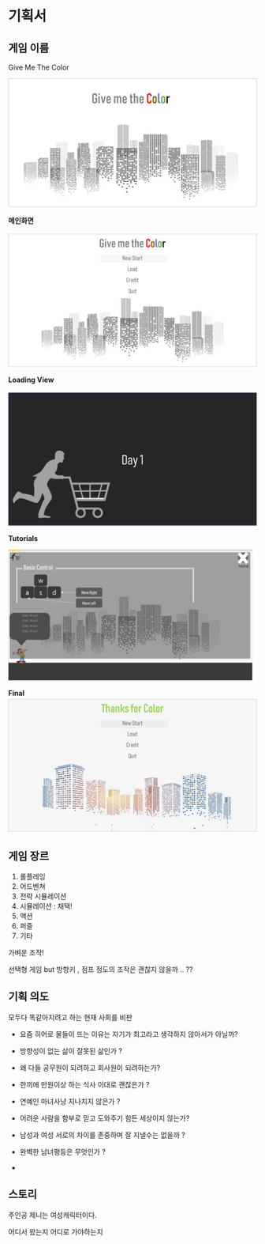 기획서
===

게임 이름
---
Give Me The Color

![](./img/GiveMeTheColor.png)

**메인화면**

![](./img/main.png)

**Loading View**

![](./img/start1.png)

**Tutorials**

![](./img/start2.png)

**Final**
![](./img/final.png)

게임 장르
---

1. 롤플레잉
2. 어드벤쳐
3. 전략 시뮬레이션
4. 시뮬레이션 : 채택!
5. 액션
6. 퍼즐
7. 기타

가벼운 조작!

선택형 게임 but 방향키 , 점프 정도의 조작은 괜찮지 않을까 .. ??


기획 의도
---

모두다 똑같아지려고 하는 현재 사회를 비판

 - 요즘 히어로 물들이 뜨는 이유는 자기가 최고라고 생각하지 않아서가 아닐까?

 - 방향성이 없는 삶이 잘못된 삶인가 ?

 - 왜 다들 공무원이 되려하고 회사원이 되려하는가?
 
 - 한끼에 만원이상 하는 식사 이대로 괜찮은가 ?
 
 - 연예인 마녀사냥 지나치지 않은가 ?
 
 - 어려운 사람을 함부로 믿고 도와주기 힘든 세상이지 않는가?
 
 - 남성과 여성 서로의 차이를 존중하며 잘 지낼수는 없을까 ?
 
 - 완벽한 남녀평등은 무엇인가 ?
 
 - 


스토리
---

주인공 제니는 여성캐릭터이다.

어디서 왔는지 어디로 가야하는지 


